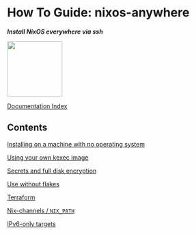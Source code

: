 # How To Guide: nixos-anywhere

**_Install NixOS everywhere via ssh_**

<img title="" src="https://raw.githubusercontent.com/numtide/nixos-anywhere/main/docs/logo.png" alt="" width="129">

[Documentation Index](./INDEX.md)

## Contents

[Installing on a machine with no operating system](./no-os.md)

[Using your own kexec image](./custom-kexec.md)

[Secrets and full disk encryption](./secrets.md)

[Use without flakes](./use-without-flakes.md)

[Terraform](./terraform.md)

[Nix-channels / `NIX_PATH`](./nix-path.md)

[IPv6-only targets](./ipv6.md)
